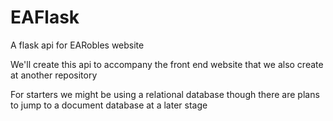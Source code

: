 # EAFlask
A flask api for EARobles website 

We'll create this api to accompany the front end website that
we also create at another repository

For starters we might be using a relational database though there are plans to jump to 
a document database at a later stage
